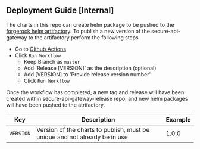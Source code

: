 ## Deployment Guide [Internal]

The charts in this repo can create helm package to be pushed to the [forgerock helm artifactory](https://maven.forgerock.org). 
To publish a new version of the secure-api-gateway to the artifactory perform the following steps

- Go to [Github Actions](https://github.com/SecureApiGateway/secure-api-gateway-releases/actions/workflows/release.yaml)
- Click `Run Workflow`
  - Keep Branch as `master`
  - Add 'Release [VERSION]' as the description (optional)
  - Add [VERSION] to 'Provide release version number'
  - Click `Run Workflow`

Once the workflow has completed, a new tag and release will have been created within secure-api-gateway-release repo, and new helm packages will have been pushed to the atrifactory.

| Key | Description | Example |
|-----|-------------|---------|
| `VERSION` | Version of the charts to publish, must be unique and not already be in use | 1.0.0 |